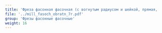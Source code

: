 ```yaml
---
title: 'Фреза фасонная фасочная (с вогнутым радиусом и шейкой, прямая, двухсторонняя и обратная)'
file: '../mill_fasoch_obratn_7r.pdf'
group: 'Фрезы фасонные фасочные'
weight: 16
---
```

